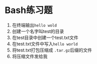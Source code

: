 # Bash练习题



1. 在终端输出`hello wold`
2. 创建一个名字叫test的目录
3. 在test目录中创建一个test.txt文件
4. 在test.txt文件中写入`hello world`
5. 将test.txt打包压缩成 `.tar.gz`后缀的文件
6. 将压缩文件发给我

